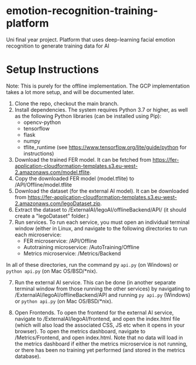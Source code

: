 # emotion-recognition-training-platform
Uni final year project. Platform that uses deep-learning facial emotion recognition to generate training data for AI

# Setup Instructions
Note: This is purely for the offline implementation. The GCP implementation takes a lot more setup, and will be documented later.

1. Clone the repo, checkout the main branch.
2. Install dependencies. The system requires Python 3.7 or higher, as well as the following Python libraries (can be installed using Pip):
    * opencv-python
    * tensorflow
    * flask
    * numpy
    * tflite_runtime (see https://www.tensorflow.org/lite/guide/python for instructions)
2. Download the trained FER model. It can be fetched from https://fer-application-cloudformation-templates.s3.eu-west-2.amazonaws.com/model.tflite.
3. Copy the downloaded FER model (model.tflite) to /API/Offline/model.tflite
4. Download the dataset (for the external AI model). It can be downloaded from https://fer-application-cloudformation-templates.s3.eu-west-2.amazonaws.com/legoDataset.zip.
5. Extract the dataset to /ExternalAI/legoAI/offlineBackend/API/ (it should create a "legoDataset" folder.)
6. Run services. To run each service, you must open an individual terminal window (either in Linux, and navigate to the following directories to run each microservice:
    * FER microservice: /API/Offline
    * Autotraining microservice: /AutoTraining/Offline
    * Metrics microservice: /Metrics/Backend

In all of these directories, run the command py `api.py` (on Windows) or `python api.py` (on Mac OS/BSD/*nix).

7. Run the external AI service. This can be done (in another separate terminal window from those running the other services) by navigating to /ExternalAI/legoAI/offlineBackend/API and running `py api.py` (Windows) or `python api.py` (on Mac OS/BSD/*nix).

8. Open Frontends. To open the frontend for the external AI service, navigate to /ExternalAI/legoAI/frontend, and open the index.html file (which will also load the associated CSS, JS etc when it opens in your browser). To open the metrics dashboard, navigate to /Metrics/Frontend, and open index.html. Note that no data will load in the metrics dashboard if either the metrics microservice is not running, or there has been no training yet performed (and stored in the metrics database).